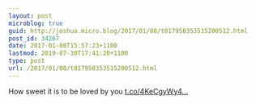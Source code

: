 ```yaml
---
layout: post
microblog: true
guid: http://joshua.micro.blog/2017/01/08/t817958353515200512.html
post_id: 34267
date: 2017-01-08T15:57:23+1100
lastmod: 2019-07-30T17:41:20+1100
type: post
url: /2017/01/08/t817958353515200512.html
---
```

How sweet it is to be loved by you [t.co/4KeCgyWy4...](https://t.co/4KeCgyWy4N)
